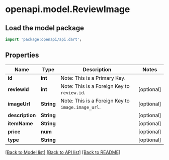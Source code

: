 # openapi.model.ReviewImage

## Load the model package
```dart
import 'package:openapi/api.dart';
```

## Properties
Name | Type | Description | Notes
------------ | ------------- | ------------- | -------------
**id** | **int** | Note: This is a Primary Key.<pk/> | 
**reviewId** | **int** | Note: This is a Foreign Key to `review.id`.<fk table='review' column='id'/> | [optional] 
**imageUrl** | **String** | Note: This is a Foreign Key to `image.image_url`.<fk table='image' column='image_url'/> | [optional] 
**description** | **String** |  | [optional] 
**itemName** | **String** |  | [optional] 
**price** | **num** |  | [optional] 
**type** | **String** |  | [optional] 

[[Back to Model list]](../README.md#documentation-for-models) [[Back to API list]](../README.md#documentation-for-api-endpoints) [[Back to README]](../README.md)


